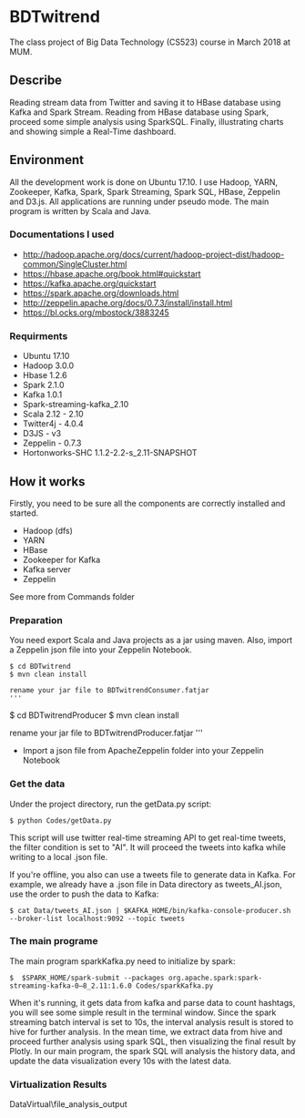 # BDTwitrend
The class project of Big Data Technology (CS523) course in March 2018 at MUM.

## Describe
Reading stream data from Twitter and saving it to HBase database using Kafka and Spark Stream. Reading from HBase database using Spark, proceed some simple analysis using SparkSQL. Finally, illustrating charts and showing simple a Real-Time dashboard.

## Environment

All the development work is done on Ubuntu 17.10. I use Hadoop, YARN, Zookeeper, Kafka, Spark, Spark Streaming, Spark SQL, HBase, Zeppelin and D3.js. All applications are running under pseudo mode. The main program is written by Scala and Java.

### Documentations I used
- http://hadoop.apache.org/docs/current/hadoop-project-dist/hadoop-common/SingleCluster.html
- https://hbase.apache.org/book.html#quickstart
- https://kafka.apache.org/quickstart
- https://spark.apache.org/downloads.html
- http://zeppelin.apache.org/docs/0.7.3/install/install.html
- https://bl.ocks.org/mbostock/3883245

### Requirments
- Ubuntu 17.10
- Hadoop 3.0.0
- Hbase 1.2.6
- Spark 2.1.0
- Kafka 1.0.1
- Spark-streaming-kafka_2.10
- Scala 2.12 - 2.10
- Twitter4j - 4.0.4
- D3JS - v3
- Zeppelin - 0.7.3
- Hortonworks-SHC 1.1.2-2.2-s_2.11-SNAPSHOT

## How it works
Firstly, you need to be sure all the components are correctly installed and started.

- Hadoop (dfs)
- YARN
- HBase
- Zookeeper for Kafka
- Kafka server
- Zeppelin

See more from Commands folder

### Preparation
You need export Scala and Java projects as a jar using maven. Also, import a Zeppelin json file into your Zeppelin Notebook.
```
$ cd BDTwitrend
$ mvn clean install

rename your jar file to BDTwitrendConsumer.fatjar
'''

```
$ cd BDTwitrendProducer
$ mvn clean install

rename your jar file to BDTwitrendProducer.fatjar
'''

- Import a json file from ApacheZeppelin folder into your Zeppelin Notebook
 

### Get the data

Under the project directory, run the getData.py script:
```
$ python Codes/getData.py
```
This script will use twitter real-time streaming API to get real-time tweets, the filter condition is set to "AI". It will proceed the tweets into kafka while writing to a local .json file.

If you're offline, you also can use a tweets file to generate data in Kafka. For example, we already have a .json file in Data directory as tweets_AI.json, use the order to push the data to Kafka:
```
$ cat Data/tweets_AI.json | $KAFKA_HOME/bin/kafka-console-producer.sh --broker-list localhost:9092 --topic tweets
```
### The main programe
The main program sparkKafka.py need to initialize by spark:
```
$  $SPARK_HOME/spark-submit --packages org.apache.spark:spark-streaming-kafka-0–8_2.11:1.6.0 Codes/sparkKafka.py
```
When it's running, it gets data from kafka and parse data to count hashtags, you will see some simple result in the terminal window. Since the spark streaming batch interval is set to 10s, the interval analysis result is stored to hive for further analysis. In the mean time, we extract data from hive and proceed further analysis using spark SQL, then visualizing the final result by Plotly. In our main program, the spark SQL will analysis the history data, and update the data visualization every 10s with the latest data.

### Virtualization Results
DataVirtual\file_analysis_output
